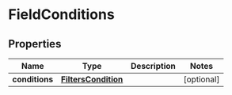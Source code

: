 

# FieldConditions


## Properties

| Name | Type | Description | Notes |
|------------ | ------------- | ------------- | -------------|
|**conditions** | [**FiltersCondition**](FiltersCondition.md) |  |  [optional] |



